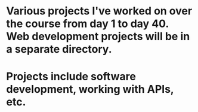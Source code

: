 # Various projects I've worked on over the course from day 1 to day 40. Web development projects will be in a separate directory. 
# Projects include software development, working with APIs, etc.
